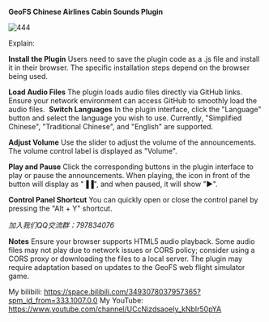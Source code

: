 **GeoFS Chinese Airlines Cabin Sounds Plugin**

![444](https://github.com/user-attachments/assets/7ccadb60-c74f-4e0c-86e0-ad69bc8a0df9)

Explain:



**Install the Plugin**
Users need to save the plugin code as a .js file and install it in their browser. The specific installation steps depend on the browser being used.


 
**Load Audio Files**
The plugin loads audio files directly via GitHub links. Ensure your network environment can access GitHub to smoothly load the audio files.
﻿
**Switch Languages**
In the plugin interface, click the "Language" button and select the language you wish to use. Currently, "Simplified Chinese", "Traditional Chinese", and "English" are supported.


 
**Adjust Volume**
Use the slider to adjust the volume of the announcements. The volume control label is displayed as "Volume".


 
**Play and Pause**
Click the corresponding buttons in the plugin interface to play or pause the announcements. When playing, the icon in front of the button will display as "▐▐", and when paused, it will show "▶".



**Control Panel Shortcut**
You can quickly open or close the control panel by pressing the "Alt + Y" shortcut.


 
*加入我们QQ交流群：797834076*


 
**Notes**
Ensure your browser supports HTML5 audio playback.
Some audio files may not play due to network issues or CORS policy; consider using a CORS proxy or downloading the files to a local server.
The plugin may require adaptation based on updates to the GeoFS web flight simulator game.




My bilibili: https://space.bilibili.com/3493078037957365?spm_id_from=333.1007.0.0
My YouTube: https://www.youtube.com/channel/UCcNizdsaoeIy_kNbIr50pYA
